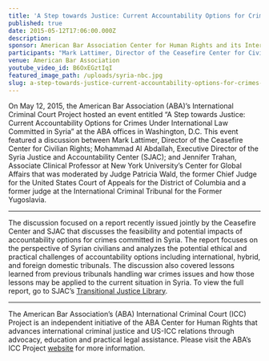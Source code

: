 ```yaml
---
title: 'A Step towards Justice: Current Accountability Options for Crimes under International Law Committed in Syria'
published: true
date: 2015-05-12T17:06:00.000Z
description:
sponsor: American Bar Association Center for Human Rights and its International Criminal Court Project
participants: "Mark Lattimer, Director of the Ceasefire Center for Civilian Rights; Mohammad Al Abdallah, Executive Director of the Syria Justice and Accountability Center; Professor Jennifer Trahan, Associate Clinical Professor at New York University's Center for Global Affairs; Judge Patricia Wald (moderator), Former Chief Judge for the United States Court of Appeals for the District of Columbia and a former judge at the International Criminal Tribunal for the Former Yugoslavia"
venue: American Bar Association
youtube_video_id: B6OxEGztIqI
featured_image_path: /uploads/syria-nbc.jpg
slug: a-step-towards-justice-current-accountability-options-for-crimes-under-international-law-committed-in-syria
---
```



On May 12, 2015, the American Bar Association (ABA)’s International Criminal Court Project hosted an event entitled “A Step towards Justice: Current Accountability Options for Crimes Under International Law Committed in Syria” at the ABA offices in Washington, D.C. This event featured a discussion between Mark Lattimer, Director of the Ceasefire Center for Civilian Rights; Mohammad Al Abdallah, Executive Director of the Syria Justice and Accountability Center (SJAC); and Jennifer Trahan, Associate Clinical Professor at New York University’s Center for Global Affairs that was moderated by Judge Patricia Wald, the former Chief Judge for the United States Court of Appeals for the District of Columbia and a former judge at the International Criminal Tribunal for the Former Yugoslavia.

---

The discussion focused on a report recently issued jointly by the Ceasefire Center and SJAC that discusses the feasibility and potential impacts of accountability options for crimes committed in Syria. The report focuses on the perspective of Syrian civilians and analyzes the potential ethical and practical challenges of accountability options including international, hybrid, and foreign domestic tribunals. The discussion also covered lessons learned from previous tribunals handling war crimes issues and how those lessons may be applied to the current situation in Syria. To view the full report, go to SJAC’s [Transitional Justice Library](http://syriaaccountability.org/library/a-step-towards-justice-2/).

---

The American Bar Association’s (ABA) International Criminal Court (ICC) Project is an independent initiative of the ABA Center for Human Rights that advances international criminal justice and US-ICC relations through advocacy, education and practical legal assistance. Please visit the ABA’s ICC Project [website](http://www.aba-icc.org/) for more information.